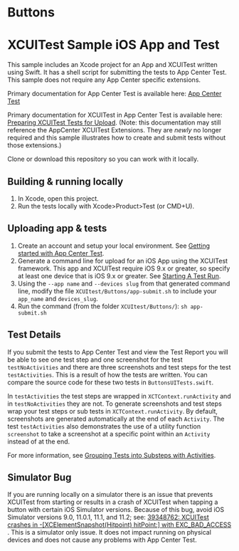 # Buttons
# XCUITest Sample iOS App and Test

This sample includes an Xcode project for an App and XCUITest written using Swift. It has a shell script for submitting the tests to App Center Test. This sample does not require any App Center specific extensions.

Primary documentation for App Center Test is available here: [App Center Test](https://docs.microsoft.com/en-us/appcenter/test-cloud/)

Primary documentation for XCUITest in App Center Test is available here: [Preparing XCUITest Tests for Upload](https://docs.microsoft.com/en-us/appcenter/test-cloud/preparing-for-upload/xcuitest).
(Note: this documentation may still reference the AppCenter XCUITest Extensions. They are *newly* no longer required and this sample illustrates how to create and submit tests without those extensions.)

Clone or download this repository so you can work with it locally.

## Building & running locally

1. In Xcode, open this project.
2. Run the tests locally with Xcode>Product>Test (or CMD+U).

## Uploading app & tests

1. Create an account and setup your local environment. See [Getting started with App Center Test](https://docs.microsoft.com/en-us/appcenter/test-cloud/getting-started).
2. Generate a command line for upload for an iOS App using the XCUITest framework. This app and XCUITest require iOS 9.x or greater, so specify at least one device that is iOS 9.x or greater. 
See [Starting A Test Run](https://docs.microsoft.com/en-us/appcenter/test-cloud/starting-a-test-run).
3. Using the `--app name` and `--devices slug` from that generated command line, modify the file `XCUItest/Buttons/app-submit.sh` to include your `app_name` and `devices_slug`.
4. Run the command (from the folder `XCUItest/Buttons/`): `sh app-submit.sh`

## Test Details

If you submit the tests to App Center Test and view the Test Report you will be able to see one test step and one screenshot for the test `testNoActivities` and there are three screenshots and test steps for the test `testActivities`. This is a result of how the tests are written. You can compare the source code for these two tests in `ButtonsUITests.swift`. 

In `testActivities` the test steps are wrapped in `XCTContext.runActivity` and in `testNoActivities` they are not. To generate screenshots and test steps wrap your test steps or sub tests in `XCTContext.runActivity`. By default, screenshots are generated automatically at the end of each `Activity`. The test `testActivities` also demonstrates the use of a utility function `screenshot` to take a screenshot at a specific point within an `Activity` instead of at the end.

For more information, see [Grouping Tests into Substeps with Activities](https://developer.apple.com/documentation/xctest/activities_and_attachments/grouping_tests_into_substeps_with_activities).

## Simulator Bug

If you are running locally on a simulator there is an issue that prevents XCUITest from starting or results in a crash of XCUITest when tapping a button with certain iOS Simulator versions. Because of this bug, avoid iOS Simulator versions 9.0, 11.0.1, 11.1, and 11.2; see: [39348762: XCUITest crashes in -[XCElementSnapshot(Hitpoint) hitPoint:] with EXC_BAD_ACCESS ](https://github.com/lionheart/openradar-mirror/issues/19677). This is a simulator only issue. It does not impact running on physical devices and does not cause any problems with App Center Test.  
